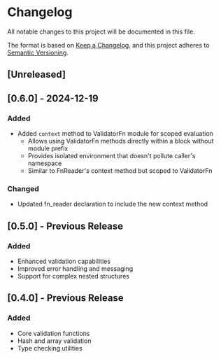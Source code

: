 # Changelog

All notable changes to this project will be documented in this file.

The format is based on [Keep a Changelog](https://keepachangelog.com/en/1.0.0/),
and this project adheres to [Semantic Versioning](https://semver.org/spec/v2.0.0.html).

## [Unreleased]

## [0.6.0] - 2024-12-19

### Added

- Added `context` method to ValidatorFn module for scoped evaluation
  - Allows using ValidatorFn methods directly within a block without module prefix
  - Provides isolated environment that doesn't pollute caller's namespace
  - Similar to FnReader's context method but scoped to ValidatorFn

### Changed

- Updated fn_reader declaration to include the new context method

## [0.5.0] - Previous Release

### Added

- Enhanced validation capabilities
- Improved error handling and messaging
- Support for complex nested structures

## [0.4.0] - Previous Release

### Added

- Core validation functions
- Hash and array validation
- Type checking utilities
